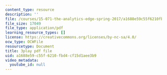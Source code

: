 ```yaml
---
content_type: resource
description: ''
file: /courses/15-071-the-analytics-edge-spring-2017/a1688e59c55f6210fbd4cf15d1aee3b9_HIIclMih_zQ.pdf
file_size: 17049
file_type: application/pdf
learning_resource_types: []
license: https://creativecommons.org/licenses/by-nc-sa/4.0/
ocw_type: OCWFile
resourcetype: Document
title: 3play pdf file
uid: a1688e59-c55f-6210-fbd4-cf15d1aee3b9
video_metadata:
  youtube_id: null
---
```

